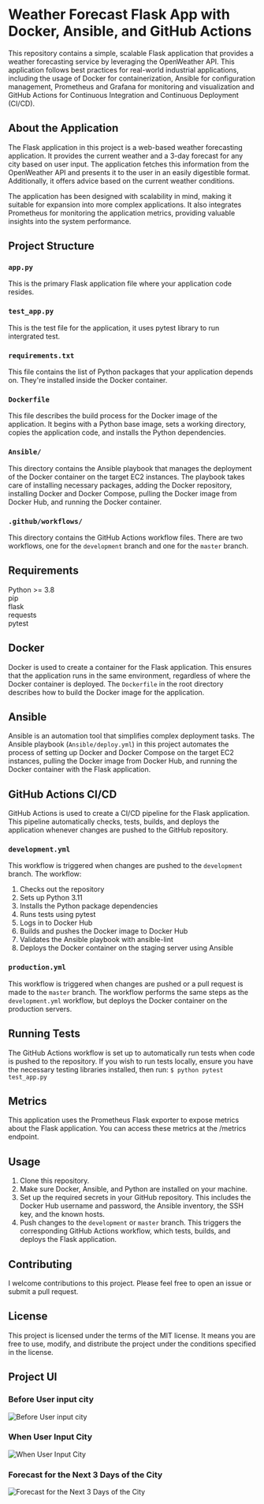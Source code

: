 # Weather Forecast Flask App with Docker, Ansible, and GitHub Actions

This repository contains a simple, scalable Flask application that provides a weather forecasting service by leveraging the OpenWeather API. This application follows best practices for real-world industrial applications, including the usage of Docker for containerization, Ansible for configuration management, Prometheus and Grafana for monitoring and visualization and GitHub Actions for Continuous Integration and Continuous Deployment (CI/CD).

## About the Application

The Flask application in this project is a web-based weather forecasting application. It provides the current weather and a 3-day forecast for any city based on user input. The application fetches this information from the OpenWeather API and presents it to the user in an easily digestible format. Additionally, it offers advice based on the current weather conditions.

The application has been designed with scalability in mind, making it suitable for expansion into more complex applications. It also integrates Prometheus for monitoring the application metrics, providing valuable insights into the system performance.

## Project Structure

### `app.py`
This is the primary Flask application file where your application code resides.

### `test_app.py`
This is the test file for the application, it uses pytest library to run intergrated test.

### `requirements.txt`
This file contains the list of Python packages that your application depends on. They're installed inside the Docker container.

### `Dockerfile`
This file describes the build process for the Docker image of the application. It begins with a Python base image, sets a working directory, copies the application code, and installs the Python dependencies.

### `Ansible/`
This directory contains the Ansible playbook that manages the deployment of the Docker container on the target EC2 instances. The playbook takes care of installing necessary packages, adding the Docker repository, installing Docker and Docker Compose, pulling the Docker image from Docker Hub, and running the Docker container.

### `.github/workflows/`
This directory contains the GitHub Actions workflow files. There are two workflows, one for the `development` branch and one for the `master` branch.

## Requirements 

Python >= 3.8 <br>
pip <br>
flask <br>
requests <br>
pytest 

## Docker

Docker is used to create a container for the Flask application. This ensures that the application runs in the same environment, regardless of where the Docker container is deployed. The `Dockerfile` in the root directory describes how to build the Docker image for the application.

## Ansible

Ansible is an automation tool that simplifies complex deployment tasks. The Ansible playbook (`Ansible/deploy.yml`) in this project automates the process of setting up Docker and Docker Compose on the target EC2 instances, pulling the Docker image from Docker Hub, and running the Docker container with the Flask application.

## GitHub Actions CI/CD

GitHub Actions is used to create a CI/CD pipeline for the Flask application. This pipeline automatically checks, tests, builds, and deploys the application whenever changes are pushed to the GitHub repository.

### `development.yml`

This workflow is triggered when changes are pushed to the `development` branch. The workflow:

1. Checks out the repository
2. Sets up Python 3.11
3. Installs the Python package dependencies
4. Runs tests using pytest
5. Logs in to Docker Hub
6. Builds and pushes the Docker image to Docker Hub
7. Validates the Ansible playbook with ansible-lint
8. Deploys the Docker container on the staging server using Ansible

### `production.yml`

This workflow is triggered when changes are pushed or a pull request is made to the `master` branch. The workflow performs the same steps as the `development.yml` workflow, but deploys the Docker container on the production servers.

## Running Tests

The GitHub Actions workflow is set up to automatically run tests when code is pushed to the repository. 
If you wish to run tests locally, ensure you have the necessary testing libraries installed, then run:
`$ python pytest test_app.py`

## Metrics

This application uses the Prometheus Flask exporter to expose metrics about the Flask application. You can access these metrics at the /metrics endpoint.

## Usage

1. Clone this repository.
2. Make sure Docker, Ansible, and Python are installed on your machine.
3. Set up the required secrets in your GitHub repository. This includes the Docker Hub username and password, the Ansible inventory, the SSH key, and the known hosts.
4. Push changes to the `development` or `master` branch. This triggers the corresponding GitHub Actions workflow, which tests, builds, and deploys the Flask application.


## Contributing

I welcome contributions to this project. Please feel free to open an issue or submit a pull request.

## License

This project is licensed under the terms of the MIT license. It means you are free to use, modify, and distribute the project under the conditions specified in the license.

## Project UI

### Before User input city
![Before User input city](Screeshots/weather1.png)

### When User Input City
![When User Input City](Screeshots/weather2.png)

### Forecast for the Next 3 Days of the City
![Forecast for the Next 3 Days of the City](Screeshots/weather3.png)
